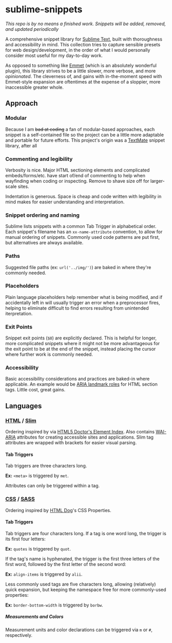 sublime-snippets
================

*This repo is by no means a finished work. Snippets will be added, removed, and updated periodically*

A comprehensive snippet library for [Sublime Text](http://www.sublimetext.com/), built with thoroughness and accessibility in mind. This collection tries to capture sensible presets for web design/development, in the order of what I would personally consider most useful for my day-to-day work.

As opposed to something like [Emmet](http://emmet.io/) (which is an absolutely wonderful plugin), this library strives to be a little slower, more verbose, and more *opinionated*. The cleverness of, and gains with in-the-moment speed with Emmet-style expansion are oftentimes at the expense of a sloppier, more inaccessible greater whole. 


## Approach

### Modular
Because I am ~~bad at coding~~ a fan of modular-based approaches, each snippet is a self-contained file so the project can be a little more adaptable and portable for future efforts. This project's origin was a [TextMate](http://macromates.com/) snippet library, after all

### Commenting and legibility
Verbosity is nice. Major HTML sectioning elements and complicated embeds/forms/etc. have start of/end of commenting to help when wayfinding when coding or inspecting. Remove to shave size off for larger-scale sites. 

Indentation is generous. Space is cheap and code written with legibility in mind makes for easier understanding and interpretation.

### Snippet ordering and naming
Sublime lists snippets with a common Tab Trigger in alphabetical order. Each snippet's filename has an `xx-name-attribute` convention, to allow for manual ordering of snippets. Commonly used code patterns are put first, but alternatives are always available.

### Paths
Suggested file paths (ex: `url('../img/')`) are baked in where they're commonly needed.

### Placeholders
Plain language placeholders help remember what is being modified, and if accidentally left in will usually trigger an error when a preprocessor fires, helping to eliminate difficult to find errors resulting from unintended iterpretation. 

### Exit Points
Snippet exit points (`$0`) are explicitly declared. This is helpful for longer, more complicated snippets where it might not be more advantageous for the exit point to be at the end of the snippet, instead placing the cursor where further work is commonly needed.

### Accessibility
Basic accessibility considerations and practices are baked-in where applicable. An example would be [ARIA landmark roles](http://blog.paciellogroup.com/2013/02/using-wai-aria-landmarks-2013/) for HTML section tags. Little cost, great gains. 


## Languages

### [HTML](https://developer.mozilla.org/en-US/docs/Web/HTML) / [Slim](http://slim-lang.com/)
Ordering inspired by via [HTML5 Doctor's Element Index](http://html5doctor.com/). Also contains [WAI-ARIA](https://developer.mozilla.org/en-US/docs/Web/Accessibility/ARIA) attributes for creating accessible sites and applications. Slim tag attributes are wrapped with brackets for easier visual parsing.

#### Tab Triggers
Tab triggers are three characters long. 

**Ex:** `<meta>` is triggered by `met`.

Attributes can only be triggered within a tag. 

### [CSS](https://developer.mozilla.org/en-US/docs/Web/CSS) / [SASS](http://sass-lang.com/)
Ordering inspired by [HTML Dog](http://htmldog.com/guides/css/)'s CSS Properties.

#### Tab Triggers
Tab triggers are four characters long. If a tag is one word long, the trigger is its first four letters:

**Ex:** `quotes` is triggered by `quot`.

If the tag's name is hyphenated, the trigger is the first three letters of the first word, followed by the first letter of the second word:

**Ex:** `align-items` is triggered by `alii`.

Less commonly used tags are five characters long, allowing (relatively) quick expansion, but keeping the namespace free for more commonly-used properties:

**Ex:** `border-bottom-width` is triggered by `borbw`.

##### Measurements and Colors
Measurement units and color declarations can be triggered via `m` or `#`, respectively.